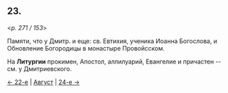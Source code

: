 
## 23.

<*p. 271 / 153*>

Памяти, что у Дмитр. и еще: св. Евтихия, ученика Иоанна Богослова, 
и Обновление Богородицы в монастыре Провойсском.

На **Литургии** прокимен, Апостол, аллилуарий, Евангелие 
и причастен -- см. у Дмитриевского. 

[← 22-е](08_22_GMT.ru.md) | [Август](README.md#23-й) | [24-е →](08_24_GMT.ru.md)
